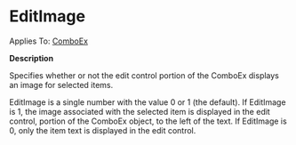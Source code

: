 




<h1 class="heading"><span class="name">EditImage</span></h1>

Applies To: [ComboEx](../a-z/comboex.md)


**Description**


Specifies whether or not the edit control portion of the ComboEx displays an image for selected items.


EditImage is a single number with the value 0 or 1 (the default). If EditImage is 1, the image associated with the selected item is displayed in the edit control, portion of the ComboEx object, to the left of the text. If EditImage is 0, only the item text is displayed in the edit control.



